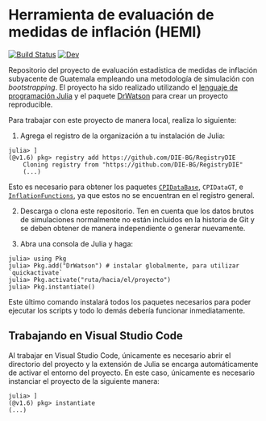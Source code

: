 # Herramienta de evaluación de medidas de inflación (HEMI)

[![Build Status](https://github.com/DIE-BG/HEMI/workflows/CI/badge.svg)](https://github.com/DIE-BG/HEMI/actions)
[![Dev](https://img.shields.io/badge/docs-latest-blue.svg)](https://die-bg.github.io/HEMI/dev)

Repositorio del proyecto de evaluación estadística de medidas de inflación
subyacente de Guatemala empleando una metodología de simulación con
*bootstrapping*. El proyecto ha sido realizado utilizando el [lenguaje de
programación Julia](https://julialang.org/) y el paquete
[DrWatson](https://juliadynamics.github.io/DrWatson.jl/stable/) para crear un
proyecto reproducible.

Para trabajar con este proyecto de manera local, realiza lo siguiente:

1. Agrega el registro de la organización a tu instalación de Julia: 
```julia-repl
julia> ]
(@v1.6) pkg> registry add https://github.com/DIE-BG/RegistryDIE
    Cloning registry from "https://github.com/DIE-BG/RegistryDIE"
    (...)
``` 
Esto es necesario para obtener los paquetes [`CPIDataBase`](https://github.com/DIE-BG/CPIDataBase.jl), `CPIDataGT`, e [`InflationFunctions`](https://github.com/DIE-BG/InflationFunctions.jl), ya que estos no se encuentran  en el registro general.
 
2. Descarga o clona este repositorio. Ten en cuenta que los datos brutos de simulaciones normalmente no están incluidos en la historia de Git y se deben obtener de manera independiente o generar nuevamente.

3. Abra una consola de Julia y haga: 
```julia-repl
julia> using Pkg
julia> Pkg.add("DrWatson") # instalar globalmente, para utilizar `quickactivate`
julia> Pkg.activate("ruta/hacia/el/proyecto")
julia> Pkg.instantiate()
```

Este último comando instalará todos los paquetes necesarios para poder ejecutar
los scripts y todo lo demás debería funcionar inmediatamente. 

## Trabajando en Visual Studio Code
Al trabajar en Visual Studio Code, únicamente es necesario abrir el directorio del proyecto y la extensión de Julia se encarga automáticamente de activar el entorno del proyecto. En este caso, únicamente es necesario instanciar el proyecto de la siguiente manera:

```julia-repl
julia> ]
(@v1.6) pkg> instantiate
(...)
```
